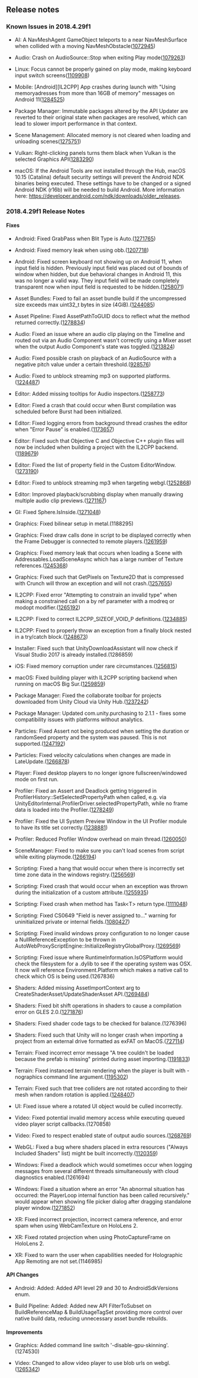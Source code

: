 ## Release notes

### Known Issues in 2018.4.29f1

-   AI: A NavMeshAgent GameObject teleports to a near NavMeshSurface when collided with a moving NavMeshObstacle([1072945](https://issuetracker.unity3d.com/issues/a-navmeshagent-gameobject-teleports-to-a-near-navmeshsurface-when-collided-with-a-moving-navmeshobstacle))

-   Audio: Crash on AudioSource::Stop when exiting Play mode([1079263](https://issuetracker.unity3d.com/issues/crash-on-audiosource-stop-when-exiting-play-mode))

-   Linux: Focus cannot be properly gained on play mode, making keyboard input switch screens([1109908](https://issuetracker.unity3d.com/issues/linux-focus-cannot-be-properly-gained-on-play-mode-making-keyboard-input-switch-screens))

-   Mobile: \[Android\]\[IL2CPP\] App crashes during launch with \"Using memoryadresses from more than 16GB of memory\" messages on Android 11([1284525](https://issuetracker.unity3d.com/issues/android-il2cpp-empty-project-crashes-on-launch-with-using-memoryadresses-from-more-than-16gb-of-memory-messages))

-   Package Manager: Immutable packages altered by the API Updater are reverted to their original state when packages are resolved, which can lead to slower import performance in that context.

-   Scene Management: Allocated memory is not cleared when loading and unloading scenes([1275751](https://issuetracker.unity3d.com/issues/allocated-memory-is-not-cleared-when-loading-and-unloading-scenes))

-   Vulkan: Right-clicking panels turns them black when Vulkan is the selected Graphics API([1283290](https://issuetracker.unity3d.com/issues/right-clicking-panels-turns-them-black-when-vulkan-is-the-selected-graphics-api))

-   macOS: If the Android Tools are not installed through the Hub, macOS 10.15 (Catalina) default security settings will prevent the Android NDK binaries being executed. These settings have to be changed or a signed Android NDK (r16b) will be needed to build Android. More information here: https://developer.android.com/ndk/downloads/older_releases.

### 2018.4.29f1 Release Notes

#### Fixes

-   Android: Fixed GrabPass when Blit Type is Auto.([1271765](https://issuetracker.unity3d.com/issues/android-the-grabpass-does-not-work-when-the-blit-type-is-set-to-auto))

-   Android: Fixed memory leak when using obb.([1207718](https://issuetracker.unity3d.com/issues/memory-usage-increases-while-switching-application-to-background-and-back-when-obb-expansion-files-are-used-in-the-project))

-   Android: Fixed screen keyboard not showing up on Android 11, when input field is hidden. Previously input field was placed out of bounds of window when hidden, but due behavioral changes in Android 11, this was no longer a valid way. They input field will be made completely transparent now when input field is requested to be hidden.([1258071](https://issuetracker.unity3d.com/issues/android-keyboard-doesnt-show-up-when-trying-to-input-text-in-an-input-field-with-hide-mobile-input-checked-on-android-11))

-   Asset Bundles: Fixed to fail an asset bundle build if the uncompressed size exceeds max uint32_t bytes in size (4GiB).([1244085](https://issuetracker.unity3d.com/issues/assetbundles-the-editor-can-create-assetbundles-that-are-too-large-for-the-runtime-to-use))

-   Asset Pipeline: Fixed AssetPathToGUID docs to reflect what the method returned correctly.([1278834](https://issuetracker.unity3d.com/issues/assetdatabase-dot-assetpathtoguid-returns-a-valid-guid-for-assets-that-were-deleted))

-   Audio: Fixed an issue where an audio clip playing on the Timeline and routed out via an Audio Component wasn\'t correctly using a Mixer asset when the output Audio Component\'s state was toggled.([1213824](https://issuetracker.unity3d.com/issues/disabling-and-enabling-an-audiosource-component-controlled-by-a-timeline-causes-a-pop-and-ignores-the-mixer-settings))

-   Audio: Fixed possible crash on playback of an AudioSource with a negative pitch value under a certain threshold.([928576](https://issuetracker.unity3d.com/issues/unity-crashes-in-play-mode-at-fmod-resampler-linear))

-   Audio: Fixed to unblock streaming mp3 on supported platforms.([1224487](https://issuetracker.unity3d.com/issues/streaming-of-mp3-files-is-not-supported-when-pc-mac-and-linux-standalone-platform-is-selected))

-   Editor: Added missing tooltips for Audio inspectors.([1258773](https://issuetracker.unity3d.com/issues/audio-tooltips-are-missing-for-all-properties-under-audio-filter-and-audio-reverd-zone))

-   Editor: Fixed a crash that could occur when Burst compilation was scheduled before Burst had been initialized.

-   Editor: Fixed logging errors from background thread crashes the editor when \"Error Pause\" is enabled.([1173657](https://issuetracker.unity3d.com/issues/calling-assetbundle-dot-loadfromfileasync-with-a-path-that-does-not-exist-crashes-the-editor-when-error-pause-is-enabled))

-   Editor: Fixed such that Objective C and Objective C++ plugin files will now be included when building a project with the IL2CPP backend.([1189679](https://issuetracker.unity3d.com/issues/macos-il2cpp-ignores-projects-objective-c-native-source-files))

-   Editor: Fixed the list of property field in the Custom EditorWindow.([1273190](https://issuetracker.unity3d.com/issues/custom-editorwindows-propertydrawer-does-not-render-property-field-list))

-   Editor: Fixed to unblock streaming mp3 when targeting webgl.([1252868](https://issuetracker.unity3d.com/issues/platform-not-supported-error-is-thrown-when-trying-to-play-an-mp3-file-in-editor-with-build-platform-set-to-webgl))

-   Editor: Improved playback/scrubbing display when manually drawing multiple audio clip previews.([1271167](https://issuetracker.unity3d.com/issues/audioclips-preview-playhead-plays-on-both-audioclips-when-playing-any-audioclip-after-playing-the-second-audioclip))

-   GI: Fixed Sphere.IsInside.([1271048](https://issuetracker.unity3d.com/issues/hdrp-directional-light-artefacts-in-2020-dot-2-0a21))

-   Graphics: Fixed bilinear setup in metal.(1188295)

-   Graphics: Fixed draw calls done in script to be displayed correctly when the Frame Debugger is connected to remote players.([1261959](https://issuetracker.unity3d.com/issues/mobile-draw-mesh-instanced-is-not-showed-in-frame-debbuger-on-mobile-devices))

-   Graphics: Fixed memory leak that occurs when loading a Scene with Addressables.LoadSceneAsync which has a large number of Texture references.([1245368](https://issuetracker.unity3d.com/issues/addressables-cause-a-leak-when-loading-a-scene-with-addressables-dot-loadsceneasync-which-has-more-than-40-texture-references))

-   Graphics: Fixed such that GetPixels on Texture2D that is compressed with Crunch will throw an exception and will not crash.([1257655](https://issuetracker.unity3d.com/issues/crash-on-getcolorblockcolors-when-entering-play-mode-in-a-specific-scene))

-   IL2CPP: Fixed error \"Attempting to constrain an invalid type\" when making a constrained call on a by ref parameter with a modreq or modopt modifier.([1265192](https://issuetracker.unity3d.com/issues/il2cpp-build-fails-when-using-microsoft-dot-aspnetcore-dot-server-dot-kestrel-dot-core-dot-dll))

-   IL2CPP: Fixed to correct IL2CPP_SIZEOF_VOID_P definitions.([1234885](https://issuetracker.unity3d.com/issues/sizeof-void-p-is-not-defined-in-il2cpps-field-dot-cpp))

-   IL2CPP: Fixed to properly throw an exception from a finally block nested in a try/catch block.([1248673](https://issuetracker.unity3d.com/issues/il2cpp-exceptions-in-looped-finally-blocks-are-not-thrown-in-il2cpp-builds))

-   Installer: Fixed such that UnityDownloadAssistant will now check if Visual Studio 2017 is already installed.(1286859)

-   iOS: Fixed memory corruption under rare circumstances.([1256815](https://issuetracker.unity3d.com/issues/getting-a-heap-corruption-crash-in-a-malloc-at-boot-time))

-   macOS: Fixed building player with IL2CPP scripting backend when running on macOS Big Sur.([1259859](https://issuetracker.unity3d.com/issues/macos-big-sur-unable-to-build-player-when-using-il2cpp-backend-l2cppcore-dot-dll-did-not-run-properly))

-   Package Manager: Fixed the collaborate toolbar for projects downloaded from Unity Cloud via Unity Hub.([1237242](https://issuetracker.unity3d.com/issues/collaborate-toolbar-doesnt-work-when-the-project-is-created-from-the-unity-dashboard-website))

-   Package Manager: Updated com.unity.purchasing to 2.1.1 - fixes some compatibility issues with platforms without analytics.

-   Particles: Fixed Assert not being produced when setting the duration or randomSeed property and the system was paused. This is not supported.([1247192](https://issuetracker.unity3d.com/issues/particles-dont-set-random-seed-while-system-is-playing-error-is-not-triggered-for-paused-systems))

-   Particles: Fixed velocity calculations when changes are made in LateUpdate.([1266878](https://issuetracker.unity3d.com/issues/shuriken-particles-with-rate-over-distance-does-not-emit-when-moving-them-in-lateupdate-method))

-   Player: Fixed desktop players to no longer ignore fullscreen/windowed mode on first run.

-   Profiler: Fixed an Assert and Deadlock getting triggered in ProfilerHistory::SetSelectedPropertyPath when called, e.g. via UnityEditorInternal.ProfilerDriver.selectedPropertyPath, while no frame data is loaded into the Profiler.([1278249](https://issuetracker.unity3d.com/issues/hold-on-window-appears-and-loads-infinitely-when-setting-profilerdriver-dot-selectedpropertypath-while-the-profiler-holds-no-frames))

-   Profiler: Fixed the UI System Preview Window in the UI Profiler module to have its title set correctly.([1238881](https://issuetracker.unity3d.com/issues/profiler-ui-system-preview-window-title-is-not-user-friendly))

-   Profiler: Reduced Profiler Window overhead on main thread.([1260050](https://issuetracker.unity3d.com/issues/profiler-profilerframedata-dot-deletethreaddata-generates-over-10000-calls-in-one-frame-when-deep-profiling-the-editor))

-   SceneManager: Fixed to make sure you can\'t load scenes from script while exiting playmode.([1266194](https://issuetracker.unity3d.com/issues/building-project-when-two-identical-scenes-are-open-crashes-the-editor))

-   Scripting: Fixed a hang that would occur when there is incorrectly set time zone data in the windows registry.([1256569](https://issuetracker.unity3d.com/issues/project-never-loads-when-time-zones-registry-has-missing-keys))

-   Scripting: Fixed crash that would occur when an exception was thrown during the initialization of a custom attribute.([1255935](https://issuetracker.unity3d.com/issues/crash-when-using-assetdatabase-dot-findassets-in-a-custom-propertyattribute-and-when-formerlyserializedas-attribute-is-also-used))

-   Scripting: Fixed crash when method has Task\<T\> return type.([1111048](https://issuetracker.unity3d.com/issues/crash-on-mono-generic-class-get-class-when-function-has-task-return-type))

-   Scripting: Fixed CS0649 \"Field is never assigned to\...\" warning for uninitialized private or internal fields.([1080427](https://issuetracker.unity3d.com/issues/serializedfield-fields-produce-field-is-never-assigned-to-dot-dot-dot-warning))

-   Scripting: Fixed invalid windows proxy configuration to no longer cause a NullReferenceException to be thrown in AutoWebProxyScriptEngine::InitializeRegistryGlobalProxy.([1269569](https://issuetracker.unity3d.com/issues/invalid-windows-proxy-configuration-causes-nullreferenceexception-to-be-thrown-incorrectly))

-   Scripting: Fixed issue where RuntimeInformation.IsOSPlatform would check the filesystem for a .dylib to see if the operating system was OSX. It now will reference Environment.Platform which makes a native call to check which OS is being used.(1267836)

-   Shaders: Added missing AssetImportContext arg to CreateShaderAsset/UpdateShaderAsset API.([1269484](https://issuetracker.unity3d.com/issues/custom-shader-creation-apis-are-missing-the-assetimportcontext-and-thus-cant-handle-includes-correctly))

-   Shaders: Fixed bit shift operations in shaders to cause a compilation error on GLES 2.0.([1271876](https://issuetracker.unity3d.com/issues/gles-2-shader-compiler-produces-calls-to-the-bitfield-functions-that-are-only-available-on-gles3-dot-1))

-   Shaders: Fixed shader code tags to be checked for balance.(1276396)

-   Shaders: Fixed such that Unity will no longer crash when importing a project from an external drive formatted as exFAT on MacOS.([727114](https://issuetracker.unity3d.com/issues/osx-shader-import-in-an-external-exfat-drive-crashes-unity))

-   Terrain: Fixed incorrect error message \"A tree couldn\'t be loaded because the prefab is missing\" printed during asset importing.([1191833](https://issuetracker.unity3d.com/issues/a-tree-couldnt-be-loaded-because-the-prefab-is-missing-error-is-thrown-when-importing-package-with-terrain-asset-with-trees))

-   Terrain: Fixed instanced terrain rendering when the player is built with -nographics command line argument.([1195302](https://issuetracker.unity3d.com/issues/terrain-with-draw-instanced-does-not-render-when-built-with-batchmode-and-the-nographics-options))

-   Terrain: Fixed such that tree colliders are not rotated according to their mesh when random rotation is applied.([1248407](https://issuetracker.unity3d.com/issues/tree-colliders-are-not-rotated-according-to-their-mesh-when-random-rotation-is-applied))

-   UI: Fixed issue where a rotated UI object would be culled incorrectly.

-   Video: Fixed potential invalid memory access while executing queued video player script callbacks.(1270858)

-   Video: Fixed to respect enabled state of output audio sources.([1268769](https://issuetracker.unity3d.com/issues/sound-slash-audio-is-played-when-the-videoplayers-attached-audiosource-game-object-is-disabled))

-   WebGL: Fixed a bug where shaders placed in extra resources (\"Always Included Shaders\" list) might be built incorrectly.([1120359](https://issuetracker.unity3d.com/issues/webgl-normal-maps-produce-wrong-lighting-on-webgl-build-when-appropriate-unity-shader-is-put-into-always-included-shaders-list))

-   Windows: Fixed a deadlock which would sometimes occur when logging messages from several different threads simultaneously with cloud diagnostics enabled.(1261694)

-   Windows: Fixed a situation where an error \"An abnormal situation has occurred: the PlayerLoop internal function has been called recursively.\" would appear when showing file picker dialog after dragging standalone player window.([1271852](https://issuetracker.unity3d.com/issues/standalone-player-with-vsync-off-and-limited-frame-rate-crashes-when-file-browser-is-called-after-moving-the-window))

-   XR: Fixed incorrect projection, incorrect camera reference, and error spam when using WebCamTexture on HoloLens 2.

-   XR: Fixed rotated projection when using PhotoCaptureFrame on HoloLens 2.

-   XR: Fixed to warn the user when capabilities needed for Holographic App Remoting are not set.(1146985)

#### API Changes

-   Android: Added: Added API level 29 and 30 to AndroidSdkVersions enum.

-   Build Pipeline: Added: Added new API FilterToSubset on BuildReferenceMap & BuildUsageTagSet providing more control over native build data, reducing unnecessary asset bundle rebuilds.

#### Improvements

-   Graphics: Added command line switch \'-disable-gpu-skinning\'.(1274530)

-   Video: Changed to allow video player to use blob urls on webgl.([1265342](https://issuetracker.unity3d.com/issues/webgl-videoplayer-url-reverts-to-empty-string-when-it-is-generated-from-a-js-blob))
